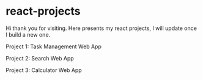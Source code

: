 # react-projects
Hi thank you for visiting. Here presents my react projects, I will update once I build a new one.  

Project 1: Task Management Web App  

Project 2: Search Web App

Project 3: Calculator Web App
